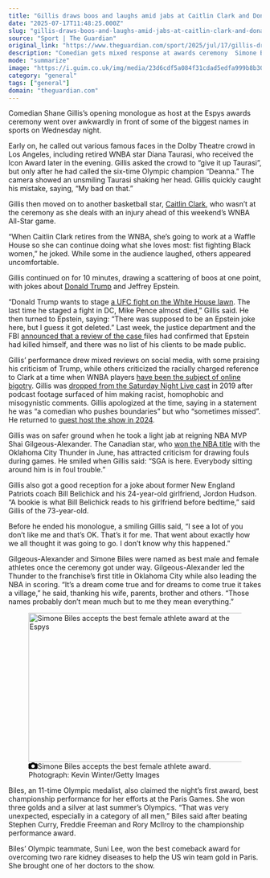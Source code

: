 ```yaml
---
title: "Gillis draws boos and laughs amid jabs at Caitlin Clark and Donald Trump at Espys ceremony"
date: "2025-07-17T11:48:25.000Z"
slug: "gillis-draws-boos-and-laughs-amid-jabs-at-caitlin-clark-and-donald-trump-at-espys-ceremony"
source: "Sport | The Guardian"
original_link: "https://www.theguardian.com/sport/2025/jul/17/gillis-draws-boos-and-laughs-amid-jabs-at-caitlin-clark-and-donald-trump-at-espys-ceremony"
description: "Comedian gets mixed response at awards ceremony  Simone Biles and Shai Gilgeous-Alexander win main prizes  Comedian Shane Gillis’s opening monologue as host at the Espys awards ceremony went over awkwardly in front of some of the biggest names in sports on Wednesday night. Early on, he called out various famous faces in the Dolby Theatre crowd in Los Angeles, including retired WNBA star Diana Taurasi, who received the Icon Award later in the evening. Gillis asked the crowd to “give it up Taurasi”, but only after he had called the six-time Olympic champion “Deanna.” The camera showed an unsmiling Taurasi shaking her head. Gillis quickly caught his mistake, saying, “My bad on that.”  Continue reading..."
mode: "summarize"
image: "https://i.guim.co.uk/img/media/23d6cdf5a084f31cdad5edfa999b8b306afbc04c/831_265_4669_3735/master/4669.jpg?width=1200&height=630&quality=85&auto=format&fit=crop&precrop=40:21,offset-x50,offset-y0&overlay-align=bottom%2Cleft&overlay-width=100p&overlay-base64=L2ltZy9zdGF0aWMvb3ZlcmxheXMvdGctZGVmYXVsdC5wbmc&enable=upscale&s=a10eb40288f706d440b27822f2f47625"
category: "general"
tags: ["general"]
domain: "theguardian.com"
---
```

<div id="readability-page-1" class="page"><div id="maincontent"><p>Comedian Shane Gillis’s opening monologue as host at the Espys awards ceremony went over awkwardly in front of some of the biggest names in sports on Wednesday night.</p><p>Early on, he called out various famous faces in the Dolby Theatre crowd in Los Angeles, including retired WNBA star Diana Taurasi, who received the Icon Award later in the evening. Gillis asked the crowd to “give it up Taurasi”, but only after he had called the six-time Olympic champion “Deanna.” The camera showed an unsmiling Taurasi shaking her head. Gillis quickly caught his mistake, saying, “My bad on that.”</p><figure id="0b03fa04-f18e-46d2-9dc2-cdebcf4182f9" data-spacefinder-role="richLink" data-spacefinder-type="model.dotcomrendering.pageElements.RichLinkBlockElement"><gu-island name="RichLinkComponent" priority="feature" deferuntil="idle" props="{&quot;richLinkIndex&quot;:2,&quot;element&quot;:{&quot;_type&quot;:&quot;model.dotcomrendering.pageElements.RichLinkBlockElement&quot;,&quot;prefix&quot;:&quot;Related: &quot;,&quot;text&quot;:&quot;Saturday Night Live: controversial comedian Shane Gillis struggles to make an impression&quot;,&quot;elementId&quot;:&quot;0b03fa04-f18e-46d2-9dc2-cdebcf4182f9&quot;,&quot;role&quot;:&quot;richLink&quot;,&quot;url&quot;:&quot;https://www.theguardian.com/tv-and-radio/2024/feb/25/saturday-night-live-shane-gillis-host&quot;},&quot;ajaxUrl&quot;:&quot;https://api.nextgen.guardianapps.co.uk&quot;,&quot;format&quot;:{&quot;design&quot;:0,&quot;display&quot;:0,&quot;theme&quot;:2}}"></gu-island></figure><p>Gillis then moved on to another basketball star, <a href="https://www.theguardian.com/sport/caitlin-clark" data-link-name="in body link" data-component="auto-linked-tag">Caitlin Clark</a>, who wasn’t at the ceremony as she deals with an injury ahead of this weekend’s WNBA All-Star game.</p><p>“When Caitlin Clark retires from the WNBA, she’s going to work at a Waffle House so she can continue doing what she loves most: fist fighting Black women,” he joked. While some in the audience laughed, others appeared uncomfortable.</p><p>Gillis continued on for 10 minutes, drawing a scattering of boos at one point, with jokes about <a href="https://www.theguardian.com/us-news/donaldtrump" data-link-name="in body link" data-component="auto-linked-tag">Donald Trump</a> and Jeffrey Epstein.</p><p>“Donald Trump wants to stage <a href="https://www.theguardian.com/sport/2025/jul/05/trump-ufc-white-house-authoritarian-spectacle" data-link-name="in body link">a UFC fight on the White House lawn</a>. The last time he staged a fight in DC, Mike Pence almost died,” Gillis said. He then turned to Epstein, saying: “There was supposed to be an Epstein joke here, but I guess it got deleted.” Last week, the justice department and the FBI <a href="https://www.theguardian.com/us-news/2025/jul/07/jeffrey-epstein-suicide-justice-department-fbi-review-confirms" data-link-name="in body link">announced that a review of the case </a>files had confirmed that Epstein had killed himself, and there was no list of his clients to be made public.</p><p>Gillis’ performance drew mixed reviews on social media, with some praising his criticism of Trump, while others criticized the racially charged reference to Clark at a time when WNBA players <a href="https://www.theguardian.com/sport/2025/may/19/caitlin-clark-angel-reese-wnba-basketball" data-link-name="in body link">have been the subject of online bigotry</a>. Gillis was <a href="https://www.theguardian.com/tv-and-radio/2019/sep/16/shane-gillis-snl-cast-racist-comments" data-link-name="in body link">dropped from the Saturday Night Live cast</a> in 2019 after podcast footage surfaced of him making racist, homophobic and misogynistic comments. Gillis apologized at the time, saying in a statement he was “a comedian who pushes boundaries” but who “sometimes missed”. He returned to <a href="https://www.theguardian.com/tv-and-radio/2024/feb/25/saturday-night-live-shane-gillis-host" data-link-name="in body link">guest host the show in 2024</a>.</p><p>Gillis was on safer ground when he took a light jab at reigning NBA MVP Shai Gilgeous-Alexander. The Canadian star, who <a href="https://www.theguardian.com/sport/2025/jun/23/oklahoma-city-thunder-nba-finals" data-link-name="in body link">won the NBA title</a> with the Oklahoma City Thunder in June, has attracted criticism for drawing fouls during games. He smiled when Gillis said: “SGA is here. Everybody sitting around him is in foul trouble.”</p><p>Gillis also got a good reception for a joke about former New England Patriots coach Bill Belichick and his 24-year-old girlfriend, Jordon Hudson. “A bookie is what Bill Belichick reads to his girlfriend before bedtime,” said Gillis of the 73-year-old.</p><p>Before he ended his monologue, a smiling Gillis said, “I see a lot of you don’t like me and that’s OK. That’s it for me. That went about exactly how we all thought it was going to go. I don’t know why this happened.”</p><p>Gilgeous-Alexander and Simone Biles were named as best male and female athletes once the ceremony got under way. Gilgeous-Alexander led the Thunder to the franchise’s first title in Oklahoma City while also leading the NBA in scoring. “It’s a dream come true and for dreams to come true it takes a village,” he said, thanking his wife, parents, brother and others. “Those names probably don’t mean much but to me they mean everything.”</p><figure id="48f86a59-1905-46e0-9806-60c30cce571e" data-spacefinder-role="inline" data-spacefinder-type="model.dotcomrendering.pageElements.ImageBlockElement"><div id="img-2"><picture><source srcset="https://i.guim.co.uk/img/media/492b5c8f7ed6f8be6e0df90a42e18cb5b5036cc0/0_0_3972_2648/master/3972.jpg?width=620&amp;dpr=2&amp;s=none&amp;crop=none" media="(min-width: 660px) and (-webkit-min-device-pixel-ratio: 1.25), (min-width: 660px) and (min-resolution: 120dpi)"><source srcset="https://i.guim.co.uk/img/media/492b5c8f7ed6f8be6e0df90a42e18cb5b5036cc0/0_0_3972_2648/master/3972.jpg?width=620&amp;dpr=1&amp;s=none&amp;crop=none" media="(min-width: 660px)"><source srcset="https://i.guim.co.uk/img/media/492b5c8f7ed6f8be6e0df90a42e18cb5b5036cc0/0_0_3972_2648/master/3972.jpg?width=605&amp;dpr=2&amp;s=none&amp;crop=none" media="(min-width: 480px) and (-webkit-min-device-pixel-ratio: 1.25), (min-width: 480px) and (min-resolution: 120dpi)"><source srcset="https://i.guim.co.uk/img/media/492b5c8f7ed6f8be6e0df90a42e18cb5b5036cc0/0_0_3972_2648/master/3972.jpg?width=605&amp;dpr=1&amp;s=none&amp;crop=none" media="(min-width: 480px)"><source srcset="https://i.guim.co.uk/img/media/492b5c8f7ed6f8be6e0df90a42e18cb5b5036cc0/0_0_3972_2648/master/3972.jpg?width=445&amp;dpr=2&amp;s=none&amp;crop=none" media="(min-width: 320px) and (-webkit-min-device-pixel-ratio: 1.25), (min-width: 320px) and (min-resolution: 120dpi)"><source srcset="https://i.guim.co.uk/img/media/492b5c8f7ed6f8be6e0df90a42e18cb5b5036cc0/0_0_3972_2648/master/3972.jpg?width=445&amp;dpr=1&amp;s=none&amp;crop=none" media="(min-width: 320px)"><img alt="Simone Biles accepts the best female athlete award at the Espys" src="https://i.guim.co.uk/img/media/492b5c8f7ed6f8be6e0df90a42e18cb5b5036cc0/0_0_3972_2648/master/3972.jpg?width=445&amp;dpr=1&amp;s=none&amp;crop=none" width="445" height="296.66666666666663" loading="lazy"></picture></div><figcaption data-spacefinder-role="inline"><span><svg width="18" height="13" viewBox="0 0 18 13"><path d="M18 3.5v8l-1.5 1.5h-15l-1.5-1.5v-8l1.5-1.5h3.5l2-2h4l2 2h3.5l1.5 1.5zm-9 7.5c1.9 0 3.5-1.6 3.5-3.5s-1.6-3.5-3.5-3.5-3.5 1.6-3.5 3.5 1.6 3.5 3.5 3.5z"></path></svg></span><span>Simone Biles accepts the best female athlete award.</span> Photograph: Kevin Winter/Getty Images</figcaption></figure><p>Biles, an 11-time Olympic medalist, also claimed the night’s first award, best championship performance for her efforts at the Paris Games. She won three golds and a silver at last summer’s Olympics. “That was very unexpected, especially in a category of all men,” Biles said after beating Stephen Curry, Freddie Freeman and Rory McIlroy to the championship performance award.</p><p>Biles’ Olympic teammate, Suni Lee, won the best comeback award for overcoming two rare kidney diseases to help the US win team gold in Paris. She brought one of her doctors to the show.</p></div></div>